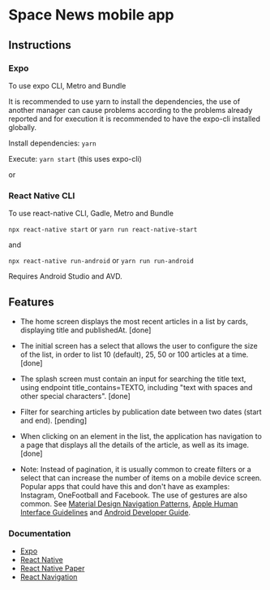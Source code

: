 # Space News mobile app

## Instructions

### Expo

To use expo CLI, Metro and Bundle

It is recommended to use yarn to install the dependencies, the use of another manager can cause problems according to the problems already reported and for execution it is recommended to have the expo-cli installed globally.

Install dependencies: `yarn`

Execute: `yarn start` (this uses expo-cli)

or

### React Native CLI

To use react-native CLI, Gadle, Metro and Bundle

`npx react-native start` or `yarn run react-native-start`

and

`npx react-native run-android` or `yarn run run-android`

Requires Android Studio and AVD.

## Features

- The home screen displays the most recent articles in a list by cards, displaying title and publishedAt. [done]
- The initial screen has a select that allows the user to configure the size of the list, in order to list 10 (default), 25, 50 or 100 articles at a time. [done]
- The splash screen must contain an input for searching the title text, using endpoint title_contains=TEXTO, including "text with spaces and other special characters". [done]
- Filter for searching articles by publication date between two dates (start and end). [pending]
- When clicking on an element in the list, the application has navigation to a page that displays all the details of the article, as well as its image. [done]

- Note: Instead of pagination, it is usually common to create filters or a select that can increase the number of items on a mobile device screen. Popular apps that could have this and don't have as examples: Instagram, OneFootball and Facebook. The use of gestures are also common. See [Material Design Navigation Patterns](https://material.io/archive/guidelines), [Apple Human Interface Guidelines](https://developer.apple.com/design/human-interface-guidelines) and [Android Developer Guide](https://developer.android.com/guide).

### Documentation

- [Expo](https://docs.expo.dev/)
- [React Native](https://reactnative.dev/)
- [React Native Paper](https://callstack.github.io/react-native-paper/)
- [React Navigation](https://reactnavigation.org/)

